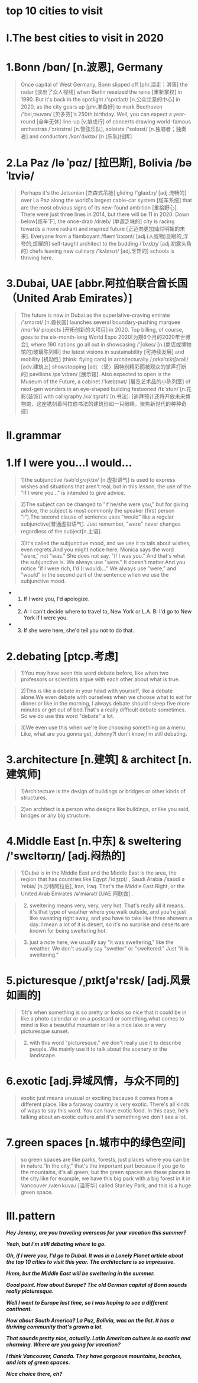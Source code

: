 # top 10 cities to visit
# I.The best cities to visit in 2020 
# 1.Bonn /bɑn/ [n.波恩], Germany
> Once capital of West Germany, Bonn slipped off [phr.溜走；滑落] the radar [淡出了众人视线] when Berlin reseized the reins [重新掌权] in 1990. But it's back in the spotlight /'spɑtlaɪt/ [n.公众注意的中心] in 2020, as the city gears up [phr.准备好] to mark Beethoven /'bei,təuvən/ [贝多芬]'s 250th birthday. Well, you can expect a year-round [全年无休] line-up [v.排成行] of concerts drawing world-famous orchestras /'ɔrkɪstrə/ [n.管弦乐队], soloists /'soloɪst/ [n.独唱者；独奏者] and conductors /kən'dʌktɚ/ [n.(乐队)指挥]. 

# 2.La Paz /lə ˈpɑz/ [拉巴斯], Bolivia /bəˈlɪviə/
> Perhaps it's the Jetsonian [杰森式吊舱] gliding /'ɡlaɪdɪŋ/ [adj.流畅的] over La Paz along the world's largest cable-car system [缆车系统] that are the most obvious signs of its new-found ambition [重拾野心]. There were just three lines in 2014, but there will be 11 in 2020. Down below[缆车下], the once-drab /dræb/ [单调乏味的] city is racing towards a more radiant and inspired future [正迈向更加灿烂明媚的未来]. Everyone from a flamboyant /flæm'bɔɪənt/ [adj.(人或物)显眼的,浮夸的,炫耀的] self-taught architect to the budding /'bʌdɪŋ/ [adj.初露头角的] chefs leaving new culinary /'kʌlɪnɛri/ [adj.烹饪的] schools is thriving here.

# 3.Dubai, UAE [abbr.阿拉伯联合酋长国（United Arab Emirates）]
> The future is now in Dubai as the superlative-craving emirate /'ɛmərət/ [n.酋长国] launches several boundary-pushing marquee /mɑr'ki/ projects [开拓创新的大项目] in 2020. Top billing, of course, goes to the six-month-long World Expo 2020[为期6个月的2020年世博会], where 190 nations go all out in showcasing /'ʃokes/ [n.(商店或博物馆的)玻璃陈列柜] the latest visions in sustainability [可持续发展] and mobility [机动性] (think: flying cars) in architecturally /ˌɑrkə'tɛktʃərəli/ [adv.建筑上] showstopping [adj.〈褒〉因特别精彩而被观众的掌声打断的] pavilions /pə'vɪlɪən/ [展示馆]. Also expected to open is the Museum of the Future, a cabinet /'kæbɪnət/ [展览艺术品的小陈列室] of next-gen wonders in an eye-shaped building festooned /fɛ'stʊn/ [n.花彩(装饰)] with calligraphy /kə'lɪɡrəfi/ [n.书法]. [迪拜预计还将开放未来博物馆，这座镌刻着阿拉伯书法的建筑形如一只眼睛，聚焦新世代的种种奇迹]

# II.grammar
# 1.If I were you...I would...
> 1)the subjunctive /səb'dʒʌŋktɪv/ [n.虚拟语气] is used to express wishes and situations that aren't real, but in this lesson, the use of the "If I were you…" is intended to give advice.

> 2)The subject can be changed to "if he/she were you," but for giving advice, the subject is most commonly the speaker (first person "I").The second clause of sentence uses "would" like a regular subjunctive[普通虚拟语气]. Just remember, "were" never changes regardless of the subject[n.主语].

> 3)It's called the subjunctive mood, and we use it to talk about wishes, even regrets.And you might notice here, Monica says the word "were," not "was." She does not say, "if I was you." And that's what the subjunctive is. We always use "were." It doesn't matter.And you notice "if I were rich, I'd (I would)..." We always use "were," and "would" in the second part of the sentence when we use the subjunctive mood.

- 1. If I were you, I'd apologize.

- 2. A: I can't decide where to travel to, New York or L.A. B: I'd go to New York if I were you.

- 3. If she were here, she'd tell you not to do that.

# 2.debating [ptcp.考虑]
> 1)You may have seen this word debate before, like when two professors or scientists argue with each other about what is true.

> 2)This is like a debate in your head with yourself, like a debate alone.We even debate with ourselves when we choose what to eat for dinner.or like in the morning, I always debate should I sleep five more minutes or get out of bed.That's a really difficult debate sometimes. So we do use this word "debate" a lot. 

> 3)We even use this when we're like choosing something on a menu. Like, what are you gonna get, Johnny?I don’t know,I’m still debating.

# 3.architecture [n.建筑] & architect [n.建筑师]
> 1)Architecture is the design of buildings or bridges or other kinds of structures.

> 2)an architect is a person who designs like buildings, or like you said, bridges or any big structure.

# 4.Middle East [n.中东] & sweltering /'swɛltərɪŋ/  [adj.闷热的]
> 1)Dubai is in the Middle East and the Middle East is the area, the region that has countries like Egypt /ˈidʒɪpt/ , Saudi Arabia  /ˈsaʊdi əˈrebiə/ [n.沙特阿拉伯], Iran, Iraq. That's the Middle East.Right, or the United Arab Emirates /ə'miərət/ [UAE.阿联酋] .

> 2) sweltering means very, very, very hot. That's really all it means. it's that type of weather where you walk outside, and you're just like sweating right away, and you have to take like three showers a day. I mean a lot of it is desert, so it's no surprise and deserts are known for being sweltering hot.

> 3) just a note here, we usually say "it was sweltering," like the weather. We don't usually say "swelter" or "sweltered." Just "it is sweltering."

# 5.picturesque /ˌpɪktʃə'rɛsk/  [adj.风景如画的]
> 1)It's when something is so pretty or looks so nice that it could be in like a photo calendar or on a postcard or something.what comes to mind is like a beautiful mountain or like a nice lake.or a very picturesque sunset.

> 2) with this word "picturesque," we don't really use it to describe people. We mainly use it to talk about the scenery or the landscape.

# 6.exotic [adj.异域风情，与众不同的]
> exotic just means unusual or exciting because it comes from a different place. like a faraway country is very exotic. There's all kinds of ways to say this word. You can have exotic food. In this case, he's talking about an exotic culture.and it's something we don't see a lot.

# 7.green spaces [n.城市中的绿色空间]
> so green spaces are like parks, forests, just places where you can be in nature."In the city," that's the important part because if you go to the mountains, it's all green, but the green spaces are these places in the city.like for example, we have this big park with a big forest in it in Vancouver /vænˈkuvɚ/ [温哥华] called Stanley Park, and this is a huge green space.

# III.pattern
***Hey Jeremy, are you traveling overseas for your vacation this summer?***

***Yeah, but I'm still debating where to go.***

***Oh, if I were you, I'd go to Dubai. It was in a Lonely Planet article about the top 10 cities to visit this year. The architecture is so impressive.***

***Hmm, but the Middle East will be sweltering in the summer.***

***Good point. How about Europe? The old German capital of Bonn sounds really picturesque.***

***Well I went to Europe last time, so I was hoping to see a different continent.***

***How about South America? La Paz, Bolivia, was on the list. It has a thriving community that's grown a lot.***

***That sounds pretty nice, actually. Latin American culture is so exotic and charming. Where are you going for vacation?***

***I think Vancouver, Canada. They have gorgeous mountains, beaches, and lots of green spaces.***

***Nice choice there, eh?***



